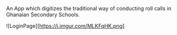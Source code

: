 An App which digitizes the traditional way of conducting roll calls in Ghanaian Secondary Schools.


![LoginPage][https://i.imgur.com/MLKFqHK.png]
